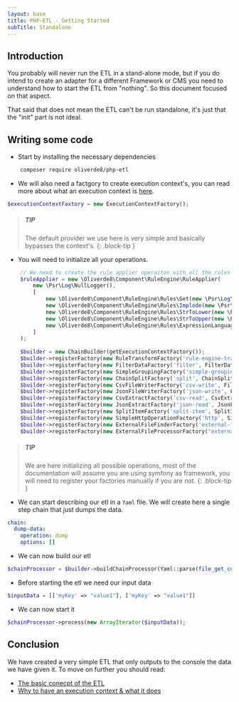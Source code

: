 ```yaml
---
layout: base
title: PHP-ETL - Getting Started
subTitle: Standalone 
---
```


## Introduction

You probably will never run the ETL in a stand-alone mode, but if you do intend to create an adapter
for a different Framework or CMS you need to understand how to start the ETL from "nothing". So this document 
focused on that aspect. 

That said that does not mean the ETL can't be run standalone, it's just that the "init" part is not ideal. 

## Writing some code

- Start by installing the necessary dependencies
```sh
    composer require oliverde8/php-etl
```

- We will also need a factgory to create execution context's, you can read more about what an execution context is
[here](/doc/01-understand-the-etl/execution-context.html). 
```php
$executionContextFaxtory = new ExecutionContextFactory();
```

> ##### TIP
> The default provider we use here is very simple and basically bypasses the context's.
{: .block-tip }

- You will need to initialize all your operations.
```php
    // We need to create the rule applier operaiton with all the rules we have. Additional rules can be added.
    $ruleApplier = new \Oliverde8\Component\RuleEngine\RuleApplier(
        new \Psr\Log\NullLogger(),
        [
            new \Oliverde8\Component\RuleEngine\Rules\Get(new \Psr\Log\NullLogger()),
            new \Oliverde8\Component\RuleEngine\Rules\Implode(new \Psr\Log\NullLogger()),
            new \Oliverde8\Component\RuleEngine\Rules\StrToLower(new \Psr\Log\NullLogger()),
            new \Oliverde8\Component\RuleEngine\Rules\StrToUpper(new \Psr\Log\NullLogger()),
            new \Oliverde8\Component\RuleEngine\Rules\ExpressionLanguage(new \Psr\Log\NullLogger()),
        ]
    );
    
    $builder = new ChainBuilder(getExecutionContextFactory());
    $builder->registerFactory(new RuleTransformFactory('rule-engine-transformer', RuleTransformOperation::class, $ruleApplier));
    $builder->registerFactory(new FilterDataFactory('filter', FilterDataOperation::class, $ruleApplier));
    $builder->registerFactory(new SimpleGroupingFactory('simple-grouping', SimpleGroupingOperation::class));
    $builder->registerFactory(new ChainSplitFactory('split', ChainSplitOperation::class, $builder));
    $builder->registerFactory(new CsvFileWriterFactory('csv-write', FileWriterOperation::class));
    $builder->registerFactory(new JsonFileWriterFactory('json-write', FileWriterOperation::class));
    $builder->registerFactory(new CsvExtractFactory('csv-read', CsvExtractOperation::class));
    $builder->registerFactory(new JsonExtractFactory('json-read', JsonExtractOperation::class));
    $builder->registerFactory(new SplitItemFactory('split-item', SplitItemOperation::class));
    $builder->registerFactory(new SimpleHttpOperationFactory('http', SimpleHttpOperation::class));
    $builder->registerFactory(new ExternalFileFinderFactory('external-file-finder-local', ExternalFileFinderOperation::class, new LocalFileSystem("/")));
    $builder->registerFactory(new ExternalFileProcessorFactory("external-file-processor", ExternalFileProcessorOperation::class));
```

> ##### TIP
> We are here initializing all possible operations, most of the documentation
> will assume you are using symfony as framework, you will need to register your factories manually
> if you are not.
{: .block-tip }


- We can start describing our etl in a `Yaml` file. We will create here a single step chain that just dumps the data.
```yaml
chain:
  dump-data:
    operation: dump
    options: []
```

- We can now build our etl
```php
$chainProcessor = $builder->buildChainProcessor(Yaml::parse(file_get_contents($fileName)),[]);
```

- Before starting the etl we need our input data
```php
$inputData = [['myKey' => "value1"], ['myKey' => "value1"]]
```

- We can now start it
```php
$chainProcessor->process(new ArrayIterator($inputData));
```

## Conclusion

We have created a very simple ETL that only outputs to the console the data we have given it. To move on further you 
should read: 

- [The basic conecpt of the ETL](/doc/01-understand-the-etl/the-concept.html)
- [Why to have an execution context & what it does](/doc/01-understand-the-etl/execution-context.html)